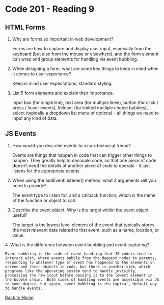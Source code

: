 # Code 201 - Reading 9

## HTML Forms

1. Why are forms so important in web development?

    Forms are how to capture and display user input, especially from the keyboard (but also from the mouse or elsewhere), and the form element can wrap and group elements for handling via event bubbling.

2. When designing a form, what are some key things to keep in mind when it comes to user experience?

    Keep in mind user expectations, standard styling.

3. List 5 form elements and explain their importance.

    Input box (for single line), text area (for multiple lines), button (for click / press / hover events), fieldset (for limited mutliple choice bubbles), select (typically a dropdown list menu of options) - all things we need to input any kind of data.

## JS Events

1. How would you describe events to a non-technical friend?

    Events are things that happen in code that can trigger other things to happen.  They greatly help to decouple code, so that one piece of code doesn't need the details of another piece of code to operate - it just listens for the appropriate events.

2. When using the addEventListener() method, what 2 arguments will you need to provide?

    The event type to listen for, and a callback function, which is the name of the function or object to call.

3. Describe the event object. Why is the target within the event object useful?

    The target is the lowest level element of the event that typically stores the most relevant data related to that event, such as a name, location, or value.

4 .What is the difference between event bubbling and event capturing?

    Event bubbling is the side of event handling that JS coders tend to interact with, where events bubble from the deepest nodes to parents, responding to whatever type of event has happened to the elements on screen and their objects in code, but there is another side, which programs like the operating system tend to handle invisibly, processing the raw input before passing it to the lowest element in the bubble chain.  Both sides of handling events are accessible via JS to some degree, but again, event bubbling is the typical, default way to handle events. 

[Back to Home](../index.md)